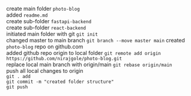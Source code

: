 create main folder `photo-blog`\
added `readme.md`\
create sub-folder `fastapi-backend`\
create sub-folder `react-backend`\
initiated main folder with git `git init`\
changed master to main branch `git branch --move master main`
created `photo-blog` repo on github.com\
added github repo origin to local folder `git remote add origin https://github.com/nirajgole/photo-blog.git`\
replace local main branch with origin/main `git rebase origin/main`\
push all local changes to origin\
`git . add`\
`git commit -m "created folder structure"`\
`git push`
